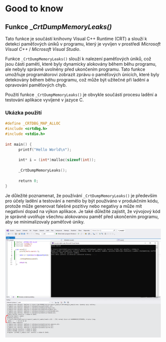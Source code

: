 # Good to know

## Funkce __CrtDumpMemoryLeaks()_

Tato funkce je součástí knihovny Visual C++ Runtime (CRT) a slouží k detekci paměťových úniků v programu, který je vyvíjen v prostředí _Microsoft Visual C++_ / _Microsoft Visual Studio_.

Funkce `_CrtDumpMemoryLeaks()` slouží k nalezení paměťových úniků, což jsou části paměti, které byly dynamicky alokovány během běhu programu, ale nebyly správně uvolněny před ukončením programu. Tato funkce umožňuje programátorovi zobrazit zprávu o paměťových únicích, které byly detekovány během běhu programu, což může být užitečné při ladění a opravování paměťových chyb.

Použití funkce `_CrtDumpMemoryLeaks()` je obvykle součástí procesu ladění a testování aplikace vyvíjené v jazyce C.

### Ukázka použití

```c
#define _CRTDBG_MAP_ALLOC
#include <crtdbg.h>
#include <stdio.h>

int main() {
      printf("Hello World\n");

      int* i = (int*)malloc(sizeof(int));

      _CrtDumpMemoryLeaks();

      return 0;
}
```

Je důležité poznamenat, že používání `_CrtDumpMemoryLeaks()` je především pro účely ladění a testování a nemělo by být používáno v produkčním kódu, protože může generovat falešné pozitivy nebo negativy a může mít negativní dopad na výkon aplikace. Je také důležité zajistit, že vývojový kód je správně uvolňuje všechnu alokovanou paměť před ukončením programu, aby se minimalizovaly paměťové úniky.

![memory_leaks.png](memory_leaks.png)